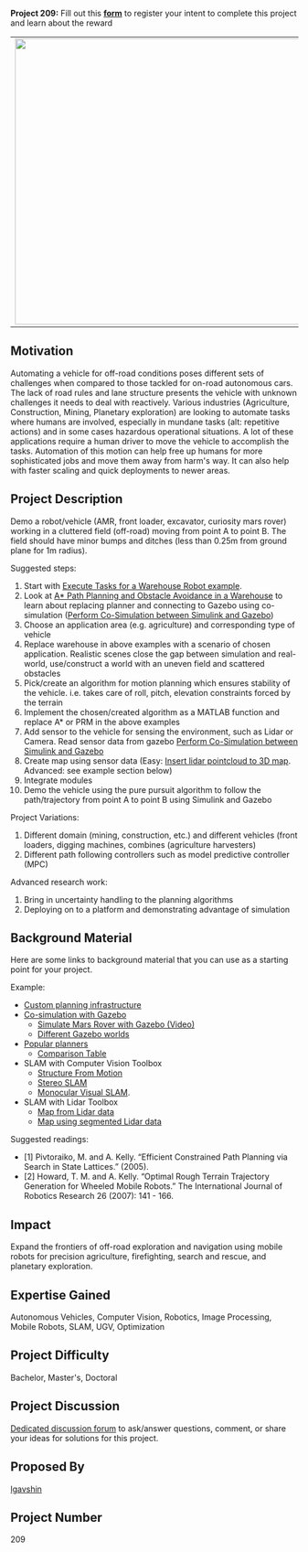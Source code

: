 **Project 209:** Fill out this <strong>[form](https://forms.office.com/Pages/ResponsePage.aspx?id=ETrdmUhDaESb3eUHKx3B5lOTzSa_A6lPqq2LJKzvpM5UMTBZRkc4UTRETjFERVRDWllQRE40OUFSQS4u)</strong> to register your intent to complete this project and learn about the reward

<table>
<td><img src="https://gist.githubusercontent.com/robertogl/e0115dc303472a9cfd52bbbc8edb7665/raw/rover.jpg"  width=500 /></td>
<td><p><h1>Autonomous Navigation for Vehicles in Rough Terrain </h1></p>
<p> Design and implement a motion planning algorithm for off-road vehicles on rough terrain.</p>
</table>

## Motivation

Automating a vehicle for off-road conditions poses different sets of challenges when compared to those tackled for on-road autonomous cars. The lack of road rules and lane structure presents the vehicle with unknown challenges it needs to deal with reactively.  Various industries (Agriculture, Construction, Mining, Planetary exploration) are looking to automate tasks where humans are involved, especially in mundane tasks (alt: repetitive actions) and in some cases hazardous operational situations.
A lot of these applications require a human driver to move the vehicle to accomplish the tasks. Automation of this motion can help free up humans for more sophisticated jobs and move them away from harm's way. It can also help with faster scaling and quick deployments to newer areas.

## Project Description

Demo a robot/vehicle (AMR, front loader, excavator, curiosity mars rover) working in a cluttered field (off-road) moving from point A to point B. The field should have minor bumps and ditches (less than 0.25m from ground plane for 1m radius).
 
Suggested steps:
1.	Start with [Execute Tasks for a Warehouse Robot example]( https://www.mathworks.com/help/robotics/ug/execute-tasks-for-a-warehouse-robot.html).
2.	Look at [A* Path Planning and Obstacle Avoidance in a Warehouse]( https://www.mathworks.com/help/robotics/ug/a-star-path-planning-and-obstacle-avoidance.html) to learn about replacing planner and connecting to Gazebo using co-simulation ([Perform Co-Simulation between Simulink and Gazebo]( https://www.mathworks.com/help/robotics/ug/perform-co-simulation-between-simulink-and-gazebo.html))
3.	Choose an application area (e.g. agriculture) and corresponding type of vehicle
4.	Replace warehouse in above examples with a scenario of chosen application. Realistic scenes close the gap between simulation and real-world, use/construct a world with an uneven field and scattered obstacles
5.	Pick/create an algorithm for motion planning which ensures stability of the vehicle.  i.e. takes care of roll, pitch, elevation constraints forced by the terrain 
6.	Implement the chosen/created algorithm as a MATLAB function and replace A* or PRM in the above examples
7.	Add sensor to the vehicle for sensing the environment, such as Lidar or Camera. Read sensor data from gazebo [Perform Co-Simulation between Simulink and Gazebo ](https://www.mathworks.com/help/robotics/ug/perform-co-simulation-between-simulink-and-gazebo.html)
8.	Create map using sensor data (Easy: [Insert lidar pointcloud to 3D map](https://www.mathworks.com/help/nav/ref/occupancymap3d.insertpointcloud.html). Advanced: see example section below)
9.	Integrate modules
10.	Demo the vehicle using the pure pursuit algorithm to follow the path/trajectory from point A to point B using Simulink and Gazebo

Project Variations:
1.	Different domain (mining, construction, etc.) and different vehicles (front loaders, digging machines, combines (agriculture harvesters) 
2.	Different path following controllers such as model predictive controller (MPC)

Advanced research work:
1.	Bring in uncertainty handling to the planning algorithms
2.	Deploying on to a platform and demonstrating advantage of simulation


## Background Material

Here are some links to background material that you can use as a starting point for your project.

Example: 
-	[Custom planning infrastructure](https://www.mathworks.com/help/nav/ref/nav.statevalidator-class.html#mw_e4f7cedb-14ed-440b-b5ed-5d9902e5f02f)
-	[Co-simulation with Gazebo](https://www.mathworks.com/help/robotics/ug/perform-co-simulation-between-simulink-and-gazebo.html)
	- [Simulate Mars Rover with Gazebo (Video)](https://www.youtube.com/watch?v=CqVXXirYJaM)
	- [Different Gazebo worlds](https://clearpathrobotics.com/blog/2020/07/clearpath-robots-get-new-gazebo-simulation-environments/)
-	[Popular planners](http://www.cs.cmu.edu/~maxim/classes/robotplanning_grad/lectures/RRT_16782_fall20.pdf)
	- [Comparison Table](https://www.mathworks.com/help/nav/ug/choose-path-planning-algorithms-for-navigation.html)
-	SLAM with Computer Vision Toolbox
	- [Structure From Motion](https://www.mathworks.com/help/vision/ug/structure-from-motion-from-multiple-views.html)
	- [Stereo SLAM](https://www.mathworks.com/help/vision/ug/stereo-visual-simultaneous-localization-mapping.html)
	- [Monocular Visual SLAM](https://www.mathworks.com/help/vision/ug/monocular-visual-simultaneous-localization-and-mapping.html).
-	SLAM with Lidar Toolbox
	- [Map from Lidar data](https://www.mathworks.com/help/vision/ug/build-a-map-from-lidar-data-using-slam.html) 
	- [Map  using segmented Lidar data](https://www.mathworks.com/help/lidar/ug/build-a-map-and-localize-using-segment-matching.html)

Suggested readings:
-	[1] Pivtoraiko, M. and A. Kelly. “Efficient Constrained Path Planning via Search in State Lattices.” (2005).
-	[2] Howard, T. M. and A. Kelly. “Optimal Rough Terrain Trajectory Generation for Wheeled Mobile Robots.” The International Journal of Robotics Research 26 (2007): 141 - 166.  

## Impact

Expand the frontiers of off-road exploration and navigation using mobile robots for precision agriculture, firefighting, search and rescue, and planetary exploration. 

## Expertise Gained 

Autonomous Vehicles, Computer Vision, Robotics, Image Processing, Mobile Robots, SLAM, UGV, Optimization


## Project Difficulty

Bachelor, Master's, Doctoral
## Project Discussion

[Dedicated discussion forum](https://github.com/mathworks/MathWorks-Excellence-in-Innovation/discussions/40) to ask/answer questions, comment, or share your ideas for solutions for this project.

## Proposed By
[lgavshin](https://github.com/lgavshin)

## Project Number

209
